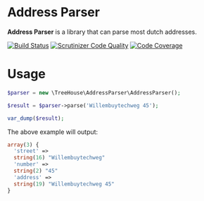 Address Parser
==============

**Address Parser** is a library that can parse most dutch addresses.

[![Build Status](https://travis-ci.org/treehouselabs/address-parser.svg?branch=master)](https://travis-ci.org/treehouselabs/address-parser)
[![Scrutinizer Code Quality](https://scrutinizer-ci.com/g/treehouselabs/address-parser/badges/quality-score.png?b=master)](https://scrutinizer-ci.com/g/treehouselabs/address-parser/?branch=master)
[![Code Coverage](https://scrutinizer-ci.com/g/treehouselabs/address-parser/badges/coverage.png?b=master)](https://scrutinizer-ci.com/g/treehouselabs/address-parser/?branch=master)

Usage
=====

```php
$parser = new \TreeHouse\AddressParser\AddressParser();

$result = $parser->parse('Willembuytechweg 45');

var_dump($result);
```

The above example will output:

```php
array(3) {
  'street' =>
  string(16) "Willembuytechweg"
  'number' =>
  string(2) "45"
  'address' =>
  string(19) "Willembuytechweg 45"
}
```
